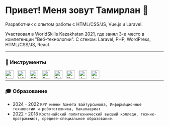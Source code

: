 # Привет! Меня зовут Тамирлан 👋

Разработчик с опытом работы с HTML/CSS/JS, Vue.js и Laravel.

Участвовал в WorldSkills Kazakhstan 2021, где занял 3-е место в компетенции "Веб-технологии". С стеком: Laravel, PHP, WordPress, HTML/CSS/JS, React.
___ 

###  🧰 Инструменты

<img align="left" alt="Laravel" width="26px" src="https://cdn.jsdelivr.net/gh/devicons/devicon@latest/icons/laravel/laravel-original.svg" style="padding-right:10px;"/>

<img align="left" alt="HTML5" width="26px" src="https://cdn.jsdelivr.net/gh/devicons/devicon/icons/html5/html5-original.svg" style="padding-right:10px;"/>

<img align="left" alt="CSS3" width="26px" src="https://cdn.jsdelivr.net/gh/devicons/devicon/icons/css3/css3-original.svg" style="padding-right:10px;"/>

<img align="left" alt="Sass" width="26px" src="https://cdn.jsdelivr.net/gh/devicons/devicon/icons/sass/sass-original.svg" style="padding-right:10px;" />

<img align="left" alt="TailwindCSS" width="26px" src="https://cdn.jsdelivr.net/gh/devicons/devicon/icons/tailwindcss/tailwindcss-original.svg" style="padding-right:10px;"/>

<img align="left" alt="Bootstrap" width="26px" src="https://cdn.jsdelivr.net/gh/devicons/devicon/icons/bootstrap/bootstrap-original.svg" style="padding-right:10px;"/>
<img align="left" alt="JavaScript" width="26px" src="https://cdn.jsdelivr.net/gh/devicons/devicon/icons/vuejs/vuejs-original.svg" style="padding-right:10px;" />
<img align="left" alt="JavaScript" width="26px" src="https://cdn.jsdelivr.net/gh/devicons/devicon/icons/javascript/javascript-original.svg" style="padding-right:10px;" />
<br>

___ 

### 🎓 Образование

- 2024 - 2022 `КРУ имени Ахмета Байтурсынова, Информационные технологии и робототехника, бакалавриат`
- 2022 - 2018 `Костанайский политехнический высший колледж, техник-программист, среднее-специальное образование.`
